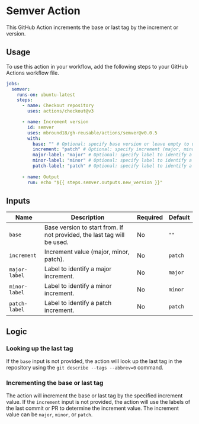 # Semver Action

This GitHub Action increments the base or last tag by the increment or version.

## Usage

To use this action in your workflow, add the following steps to your GitHub Actions workflow file.

```yaml
jobs:
  semver:
    runs-on: ubuntu-latest
    steps:
      - name: Checkout repository
        uses: actions/checkout@v3

      - name: Increment version
        id: semver
        uses: mbround18/gh-reusable/actions/semver@v0.0.5
        with:
          base: "" # Optional: specify base version or leave empty to use the last tag
          increment: "patch" # Optional: specify increment (major, minor, patch)
          major-label: "major" # Optional: specify label to identify a major increment
          minor-label: "minor" # Optional: specify label to identify a minor increment
          patch-label: "patch" # Optional: specify label to identify a patch increment
      
      - name: Output
        run: echo "${{ steps.semver.outputs.new_version }}"
```

## Inputs

| Name         | Description                                                                 | Required | Default |
|--------------|-----------------------------------------------------------------------------|----------|---------|
| `base`       | Base version to start from. If not provided, the last tag will be used.     | No       | `""`    |
| `increment`  | Increment value (major, minor, patch).                                      | No       | `patch` |
| `major-label`| Label to identify a major increment.                                        | No       | `major` |
| `minor-label`| Label to identify a minor increment.                                        | No       | `minor` |
| `patch-label`| Label to identify a patch increment.                                        | No       | `patch` |

## Logic

### Looking up the last tag

If the `base` input is not provided, the action will look up the last tag in the repository using the `git describe --tags --abbrev=0` command.

### Incrementing the base or last tag

The action will increment the base or last tag by the specified increment value. If the `increment` input is not provided, the action will use the labels of the last commit or PR to determine the increment value. The increment value can be `major`, `minor`, or `patch`.

